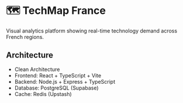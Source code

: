 # 🗺️ TechMap France

Visual analytics platform showing real-time technology demand across French regions.

## Architecture

- Clean Architecture
- Frontend: React + TypeScript + Vite
- Backend: Node.js + Express + TypeScript
- Database: PostgreSQL (Supabase)
- Cache: Redis (Upstash)
